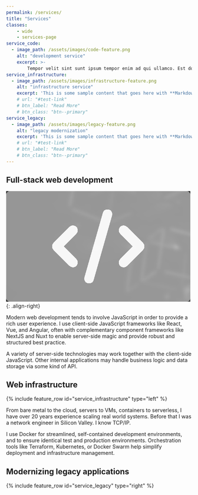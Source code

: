 ```yaml
---
permalink: /services/
title: "Services"
classes: 
    - wide
    - services-page
service_code:
  - image_path: /assets/images/code-feature.png
    alt: "development service"
    excerpt: >-
        Tempor velit sint sunt ipsum tempor enim ad qui ullamco. Est dolore anim ad velit duis dolore minim sunt aliquip amet commodo labore. Ut eu pariatur aute ea aute excepteur laborum. Esse ea esse excepteur minim mollit qui cillum excepteur ex dolore magna. Labore deserunt fugiat incididunt incididunt sint ea. Consequat dolore aute laboris quis proident quis non et est consectetur ex eiusmod sit culpa.
service_infrastructure:
  - image_path: /assets/images/infrastructure-feature.png
    alt: "infrastructure service"
    excerpt: 'This is some sample content that goes here with **Markdown** formatting. Right aligned with `type="right"`'
    # url: "#test-link"
    # btn_label: "Read More"
    # btn_class: "btn--primary"
service_legacy:
  - image_path: /assets/images/legacy-feature.png
    alt: "legacy modernization"
    excerpt: 'This is some sample content that goes here with **Markdown** formatting. Right aligned with `type="right"`'
    # url: "#test-link"
    # btn_label: "Read More"
    # btn_class: "btn--primary"
---
```

<!-- 
Tempor velit sint sunt ipsum tempor enim ad qui ullamco. Est dolore anim ad velit duis dolore minim sunt aliquip amet commodo labore. Ut eu pariatur aute ea aute excepteur laborum. Esse ea esse excepteur minim mollit qui cillum excepteur ex dolore magna. Labore deserunt fugiat incididunt incididunt sint ea. Consequat dolore aute laboris quis proident quis non et est consectetur ex eiusmod sit culpa.

Cupidatat ea do et in excepteur in. Ad nostrud ut est esse eu duis ea sunt eiusmod. Aliquip tempor veniam sint elit fugiat. Velit incididunt laboris amet incididunt labore dolore irure velit excepteur commodo deserunt laborum. Consectetur eu fugiat veniam veniam Lorem labore magna eiusmod. Ea occaecat reprehenderit pariatur consectetur minim labore ut aliquip. -->


## Full-stack web development

<!-- {% include feature_row id="service_code" type="right" %} -->

![image-right](/assets/images/code-feature.png){: .align-right}

Modern web development tends to involve JavaScript in order to provide a rich user experience.
I use client-side JavaScript frameworks like React, Vue, and Angular, often with complementary component frameworks like NextJS and Nuxt to enable server-side magic and provide robust and structured best practice.

A variety of server-side technologies may work together with the client-side JavaScript.
Other internal applications may handle business logic and data storage via some kind of API.

## Web infrastructure

{% include feature_row id="service_infrastructure" type="left" %}

From bare metal to the cloud, servers to VMs, containers to serverless, I have over 20 years experience scaling real world systems. Before that I was a network engineer in Silicon Valley. I know TCP/IP.

I use Docker for streamlined, self-contained development environments, and to ensure identical test and production environments. Orchestration tools like Terraform, Kubernetes, or Docker Swarm help simplify deployment and infrastructure management.


## Modernizing legacy applications

{% include feature_row id="service_legacy" type="right" %}






